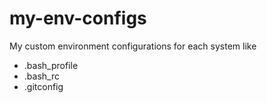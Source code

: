 # my-env-configs

My custom environment configurations for each system like

* .bash_profile
* .bash_rc
* .gitconfig
